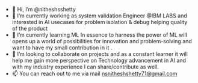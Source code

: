 - 👋 Hi, I’m @nitheshsshetty
- 👀 I’m currently working as system validation Engineer @IBM LABS and interested in AI usecases for problem isolation & debug helping quality of the product
- 🌱 I’m currently learning ML In essence to harness the power of ML will opens up a world of possibilities for innovation and problem-solving and want to have my small contribution in it .
- 💞️ I’m looking to collaborate on projects and as a constant learner it will help me gain more perspective on Technology advancement in AI and with my industry experience I can share/contribute as well.
- 📫 You can reach out to me via mail nsnitheshshetty71@gmail.com

<!---
nitheshsshetty/nitheshsshetty is a ✨ special ✨ repository because its `README.md` (this file) appears on your GitHub profile.
You can click the Preview link to take a look at your changes.
--->
